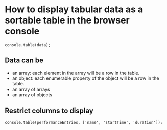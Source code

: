 # How to display tabular data as a sortable table in the browser console

    console.table(data);

## Data can be

- an array: each element in the array will be a row in the table.
- an object: each enumerable property of the object will be a row in the table.
- an array of arrays
- an array of objects

## Restrict columns to display

    console.table(performanceEntries, ['name', 'startTime', 'duration']);

